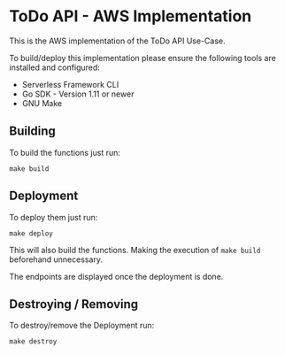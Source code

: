 # ToDo API - AWS Implementation

This is the AWS implementation of the ToDo API Use-Case.

To build/deploy this implementation please ensure the following tools are installed and configured:
- Serverless Framework CLI
- Go SDK - Version 1.11 or newer
- GNU Make

## Building

To build the functions just run:
```
make build
```

## Deployment

To deploy them just run:
```
make deploy
```

This will also build the functions. Making the execution of `make build` beforehand unnecessary.

The endpoints are displayed once the deployment is done.

## Destroying / Removing

To destroy/remove the Deployment run:
```
make destroy
```
